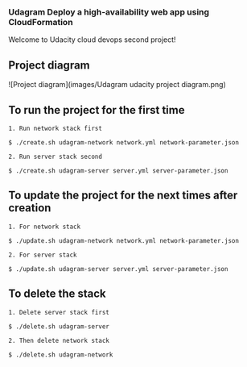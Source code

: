 ### Udagram Deploy a high-availability web app using CloudFormation
Welcome to Udacity cloud devops second project!

## Project diagram
![Project diagram](images/Udagram udacity project diagram.png)

## To run the project for the first time
```
1. Run network stack first

$ ./create.sh udagram-network network.yml network-parameter.json 

2. Run server stack second

$ ./create.sh udagram-server server.yml server-parameter.json
```

## To update the project for the next times after creation
```
1. For network stack

$ ./update.sh udagram-network network.yml network-parameter.json 

2. For server stack 

$ ./update.sh udagram-server server.yml server-parameter.json
```

## To delete the stack
```
1. Delete server stack first

$ ./delete.sh udagram-server

2. Then delete network stack

$ ./delete.sh udagram-network
```